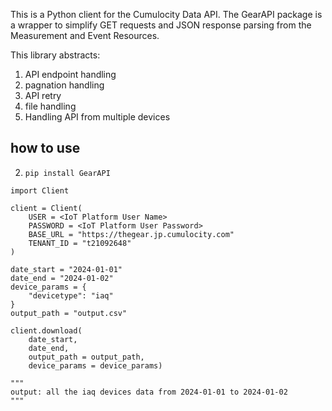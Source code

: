 This is a Python client for the Cumulocity Data API. The GearAPI package is a wrapper to simplify GET requests and JSON response parsing from the Measurement and Event Resources. 

This library abstracts:
1. API endpoint handling
2. pagnation handling
3. API retry
4. file handling
5. Handling API from multiple devices 

## how to use

2. `pip install GearAPI`


```
import Client

client = Client(
    USER = <IoT Platform User Name>
    PASSWORD = <IoT Platform User Password>
    BASE_URL = "https://thegear.jp.cumulocity.com"
    TENANT_ID = "t21092648"
)

date_start = "2024-01-01"
date_end = "2024-01-02"
device_params = {
    "devicetype": "iaq"
}
output_path = "output.csv"

client.download(
    date_start, 
    date_end, 
    output_path = output_path, 
    device_params = device_params)

"""
output: all the iaq devices data from 2024-01-01 to 2024-01-02
"""
```
